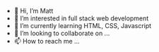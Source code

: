 - 👋 Hi, I’m Matt
- 👀 I’m interested in full stack web development
- 🌱 I’m currently learning HTML, CSS, Javascript
- 💞️ I’m looking to collaborate on ...
- 📫 How to reach me ...

<!---
mungo88/mungo88 is a ✨ special ✨ repository because its `README.md` (this file) appears on your GitHub profile.
You can click the Preview link to take a look at your changes.
--->
